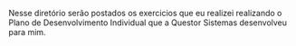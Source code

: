 Nesse diretório serão postados os exercicios que eu realizei realizando o Plano de Desenvolvimento Individual que a Questor Sistemas desenvolveu para mim.
